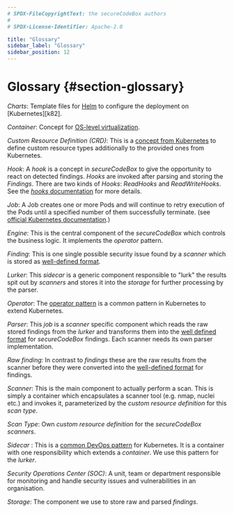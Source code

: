 ```yaml
---
# SPDX-FileCopyrightText: the secureCodeBox authors
#
# SPDX-License-Identifier: Apache-2.0

title: "Glossary"
sidebar_label: "Glossary"
sidebar_position: 12
---
```

# Glossary {#section-glossary}

_Charts_: Template files for [Helm][] to configure the deployment on [Kubernetes][k82].

_Container_: Concept for [OS-level virtualization][wiki-container].

_Custom Resource Definition (CRD)_: This is a [concept from Kubernetes][k8s-custom-resources] to define custom resource types additionally to the provided ones from Kubernetes. 

_Hook_: A _hook_ is a concept in _secureCodeBox_ to give the opportunity to react on detected findings. _Hooks_ are invoked after parsing and storing the _Findings_. There are two kinds of _Hooks_: _ReadHooks_ and _ReadWriteHooks_. See the [_hooks_ documentation](/docs/hooks) for more details.

_Job_: A Job creates one or more Pods and will continue to retry execution of the Pods until a specified number of them successfully terminate. (see [official Kubernetes documentation][k82-job-doc].)

_Engine_: This is the central component of the _secureCodeBox_ which controls the business logic. It implements the _operator_ pattern. 

_Finding_: This is one single possible security issue found by a _scanner_ which is stored as [well-defined format](/docs/api/finding).

_Lurker_: This _sidecar_ is a generic component responsible to "lurk" the results spit out by _scanners_ and stores it into the _storage_ for further processing by the parser. 

_Operator_: The [operator pattern][k82-operator] is a common pattern in Kubernetes to extend Kubernetes.

_Parser_: This _job_ is a _scanner_ specific component which reads the raw stored findings from the _lurker_ and transforms them into the [well defined format](/docs/api/finding) for _secureCodeBox_ findings. Each scanner needs its own parser implementation. 

_Raw finding_: In contrast to _findings_ these are the raw results from the scanner before they were converted into the [well-defined format](/docs/api/finding) for findings.

_Scanner_: This is the main component to actually perform a scan. This is simply a container which encapsulates a scanner tool (e.g. nmap, nuclei etc.) and invokes it, parameterized by the _custom resource definition_ for this _scan type_.

_Scan Type_: Own _custom resource definition_ for the _secureCodeBox_ _scanners_.

_Sidecar_ : This is a [common DevOps pattern][k8s-sidecar] for Kubernetes. It is a container with one responsibility which extends a _container_. We use this pattern for the _lurker_.

_Security Operations Center (SOC)_: A unit, team or department responsible for monitoring and handle security issues and vulnerabilities in an organisation.

_Storage_: The component we use to store raw and parsed _findings_. 

[wiki-container]:         https://en.wikipedia.org/wiki/OS-level_virtualization
[helm]:                   https://helm.sh/                  
[k8s]:                    https://kubernetes.io/
[k8s-custom-resources]:   https://kubernetes.io/docs/concepts/extend-kubernetes/api-extension/custom-resources/
[k82-job-doc]:            https://kubernetes.io/docs/concepts/workloads/controllers/job/
[k82-operator]:           https://kubernetes.io/docs/concepts/extend-kubernetes/operator/
[k8s-sidecar]:            https://kubebyexample.com/en/learning-paths/operator-framework/kubernetes-api-fundamentals/side-car-pattern
